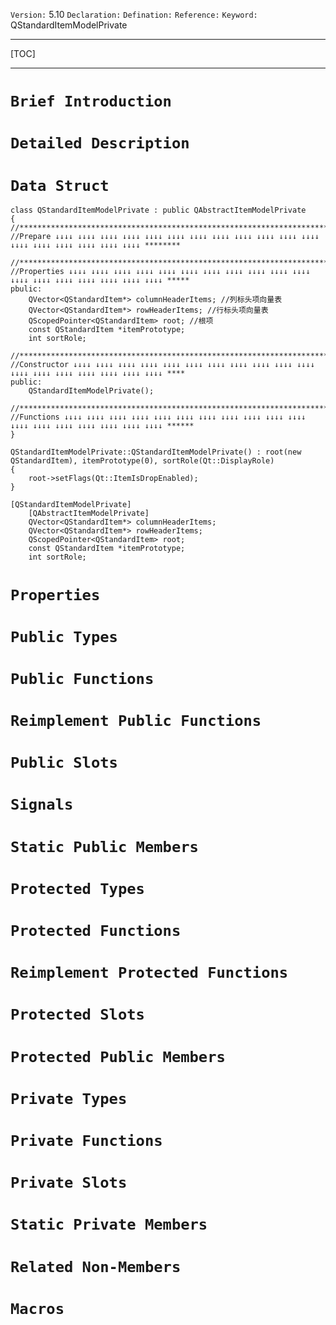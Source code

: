 `Version:` 5.10
`Declaration:` 
`Defination:` 
`Reference:` 
`Keyword:` QStandardItemModelPrivate

------

[TOC]

------

# `Brief Introduction`

# `Detailed Description`

# `Data Struct`

```
class QStandardItemModelPrivate : public QAbstractItemModelPrivate
{
//**************************************************************************************************************
//Prepare ↓↓↓↓ ↓↓↓↓ ↓↓↓↓ ↓↓↓↓ ↓↓↓↓ ↓↓↓↓ ↓↓↓↓ ↓↓↓↓ ↓↓↓↓ ↓↓↓↓ ↓↓↓↓ ↓↓↓↓ ↓↓↓↓ ↓↓↓↓ ↓↓↓↓ ↓↓↓↓ ↓↓↓↓ ↓↓↓↓ ********

//**************************************************************************************************************
//Properties ↓↓↓↓ ↓↓↓↓ ↓↓↓↓ ↓↓↓↓ ↓↓↓↓ ↓↓↓↓ ↓↓↓↓ ↓↓↓↓ ↓↓↓↓ ↓↓↓↓ ↓↓↓↓ ↓↓↓↓ ↓↓↓↓ ↓↓↓↓ ↓↓↓↓ ↓↓↓↓ ↓↓↓↓ ↓↓↓↓ *****
pbulic:
    QVector<QStandardItem*> columnHeaderItems; //列标头项向量表
    QVector<QStandardItem*> rowHeaderItems; //行标头项向量表
    QScopedPointer<QStandardItem> root; //根项
    const QStandardItem *itemPrototype;
    int sortRole;
    
//**************************************************************************************************************
//Constructor ↓↓↓↓ ↓↓↓↓ ↓↓↓↓ ↓↓↓↓ ↓↓↓↓ ↓↓↓↓ ↓↓↓↓ ↓↓↓↓ ↓↓↓↓ ↓↓↓↓ ↓↓↓↓ ↓↓↓↓ ↓↓↓↓ ↓↓↓↓ ↓↓↓↓ ↓↓↓↓ ↓↓↓↓ ↓↓↓↓ ****
public:
    QStandardItemModelPrivate();
    
//**************************************************************************************************************
//Functions ↓↓↓↓ ↓↓↓↓ ↓↓↓↓ ↓↓↓↓ ↓↓↓↓ ↓↓↓↓ ↓↓↓↓ ↓↓↓↓ ↓↓↓↓ ↓↓↓↓ ↓↓↓↓ ↓↓↓↓ ↓↓↓↓ ↓↓↓↓ ↓↓↓↓ ↓↓↓↓ ↓↓↓↓ ↓↓↓↓ ******
}
```

```
QStandardItemModelPrivate::QStandardItemModelPrivate() : root(new QStandardItem), itemPrototype(0), sortRole(Qt::DisplayRole)
{
    root->setFlags(Qt::ItemIsDropEnabled);
}
```

```
[QStandardItemModelPrivate]
    [QAbstractItemModelPrivate]
    QVector<QStandardItem*> columnHeaderItems; 
    QVector<QStandardItem*> rowHeaderItems; 
    QScopedPointer<QStandardItem> root;
    const QStandardItem *itemPrototype;
    int sortRole;
```

# `Properties`

# `Public Types`

# `Public Functions`

# `Reimplement Public Functions`

# `Public Slots`

# `Signals`

# `Static Public Members`

# `Protected Types`

# `Protected Functions`

# `Reimplement Protected Functions`

# `Protected Slots`

# `Protected Public Members`

# `Private Types`

# `Private Functions`

# `Private Slots`

# `Static Private Members`

# `Related Non-Members`

# `Macros`

